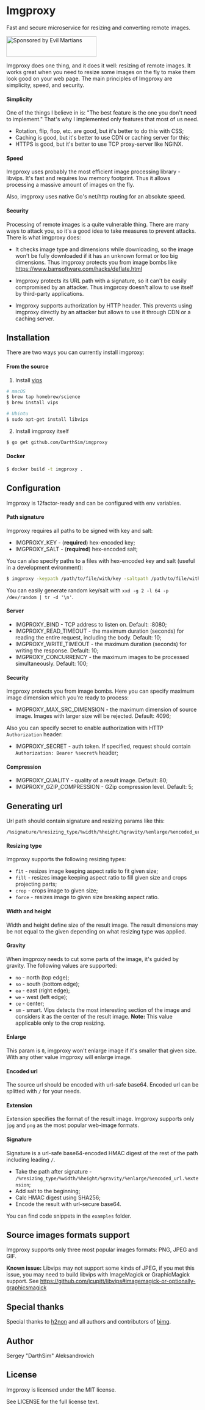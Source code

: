 # Imgproxy

Fast and secure microservice for resizing and converting remote images.

<a href="https://evilmartians.com/?utm_source=overmind">
<img src="https://evilmartians.com/badges/sponsored-by-evil-martians.svg" alt="Sponsored by Evil Martians" width="236" height="54">
</a>

Imgproxy does one thing, and it does it well: resizing of remote images. It works great when you need to resize some images on the fly to make them look good on your web page. The main principles of Imgproxy are simplicity, speed, and security.

#### Simplicity

One of the things I believe in is: "The best feature is the one you don't need to implement." That's why I implemented only features that most of us need.

* Rotation, flip, flop, etc. are good, but it's better to do this with CSS;
* Caching is good, but it's better to use CDN or caching server for this;
* HTTPS is good, but it's better to use TCP proxy-server like NGINX.

#### Speed

Imgproxy uses probably the most efficient image processing library - libvips. It's fast and requires low memory footprint. Thus it allows processing a massive amount of images on the fly.

Also, imgproxy uses native Go's net/http routing for an absolute speed.

#### Security

Processing of remote images is a quite vulnerable thing. There are many ways to attack you, so it's a good idea to take measures to prevent attacks. There is what imgproxy does:

* It checks image type and dimensions while downloading, so the image won't be fully downloaded if it has an unknown format or too big dimensions. Thus imgproxy protects you from image bombs like https://www.bamsoftware.com/hacks/deflate.html

* Imgproxy protects its URL path with a signature, so it can't be easily compromised by an attacker. Thus imgproxy doesn't allow to use itself by third-party applications.

* Imgproxy supports authorization by HTTP header. This prevents using imgproxy directly by an attacker but allows to use it through CDN or a caching server.

## Installation

There are two ways you can currently install imgproxy:

#### From the source

1. Install [vips](https://github.com/jcupitt/libvips)

  ```bash
  # macOS
  $ brew tap homebrew/science
  $ brew install vips

  # Ubintu
  $ sudo apt-get install libvips
  ```

2. Install imgproxy itself

  ```bash
  $ go get github.com/DarthSim/imgproxy
  ```

#### Docker

```bash
$ docker build -t imgproxy .
```

## Configuration

Imgproxy is 12factor-ready and can be configured with env variables.

#### Path signature

Imgproxy requires all paths to be signed with key and salt:

* IMGPROXY_KEY - (**required**) hex-encoded key;
* IMGPROXY_SALT - (**required**) hex-encoded salt;

You can also specify paths to a files with hex-encoded key and salt (useful in a development evironment):

```bash
$ imgproxy -keypath /path/to/file/with/key -saltpath /path/to/file/with/salt
```

You can easily generate random key/salt with `xxd -g 2 -l 64 -p /dev/random | tr -d '\n'`.

#### Server

* IMGPROXY_BIND - TCP address to listen on. Default: :8080;
* IMGPROXY_READ_TIMEOUT - the maximum duration (seconds) for reading the entire request, including the body. Default: 10;
* IMGPROXY_WRITE_TIMEOUT - the maximum duration (seconds) for writing the response. Default: 10;
* IMGPROXY_CONCURRENCY - the maximum images to be processed simultaneously. Default: 100;

#### Security

Imgproxy protects you from image bombs. Here you can specify maximum image dimension which you're ready to process:

* IMGPROXY_MAX_SRC_DIMENSION - the maximum dimension of source image. Images with larger size will be rejected. Default: 4096;

Also you can specify secret to enable authorization with HTTP `Authorization` header:

* IMGPROXY_SECRET - auth token. If specified, request should contain `Authorization: Bearer %secret%` header;

#### Compression

* IMGPROXY_QUALITY - quality of a result image. Default: 80;
* IMGPROXY_GZIP_COMPRESSION - GZip compression level. Default: 5;

## Generating url

Url path should contain signature and resizing params like this:

```
/%signature/%resizing_type/%width/%height/%gravity/%enlarge/%encoded_url.%extension
```

#### Resizing type

Imgproxy supports the following resizing types:

* `fit` - resizes image keeping aspect ratio to fit given size;
* `fill` - resizes image keeping aspect ratio to fill given size and crops projecting parts;
* `crop` - crops image to given size;
* `force` - resizes image to given size breaking aspect ratio.

#### Width and height

Width and height define size of the result image. The result dimensions may be not equal to the given depending on what resizing type was applied.

#### Gravity

When imgproxy needs to cut some parts of the image, it's guided by gravity. The following values are supported:

* `no` - north (top edge);
* `so` - south (bottom edge);
* `ea` - east (right edge);
* `we` - west (left edge);
* `ce` - center;
* `sm` - smart. Vips detects the most interesting section of the image and considers it as the center of the result image. **Note:** This value applicable only to the crop resizing.

#### Enlarge

This param is `0`, imgproxy won't enlarge image if it's smaller that given size. With any other value imgproxy will enlarge image.

#### Encoded url

The source url should be encoded with url-safe base64. Encoded url can be splitted with `/` for your needs.

#### Extension

Extension specifies the format of the result image. Imgproxy supports only `jpg` and `png` as the most popular web-image formats.

#### Signature

Signature is a url-safe base64-encoded HMAC digest of the rest of the path including leading `/`.

* Take the path after signature - `/%resizing_type/%width/%height/%gravity/%enlarge/%encoded_url.%extension`;
* Add salt to the beginning;
* Calc HMAC digest using SHA256;
* Encode the result with url-secure base64.

You can find code snippets in the `examples` folder.

## Source images formats support

Imgproxy supports only three most popular images formats: PNG, JPEG and GIF.

**Known issue:** Libvips may not support some kinds of JPEG, if you met this issue, you may need to build libvips with ImageMagick or GraphicMagick support. See https://github.com/jcupitt/libvips#imagemagick-or-optionally-graphicsmagick

## Special thanks

Special thanks to [h2non](https://github.com/h2non) and all authors and contributors of [bimg](https://github.com/h2non/bimg).

## Author

Sergey "DarthSim" Aleksandrovich

## License

Imgproxy is licensed under the MIT license.

See LICENSE for the full license text.
